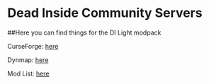 # Dead Inside Community Servers
##Here you can find things for the DI Light modpack

CurseForge: [here](https://legacy.curseforge.com/minecraft/modpacks/dead-inside-light/)

Dynmap: [here](https://discord.gg/NgmvTTZSBp)

Mod List: [here](https://github.com/mizulovesyou/deadinside/blob/8be9745066f706a4ab688753e403b5adad2bf43d/dilmodlist)
